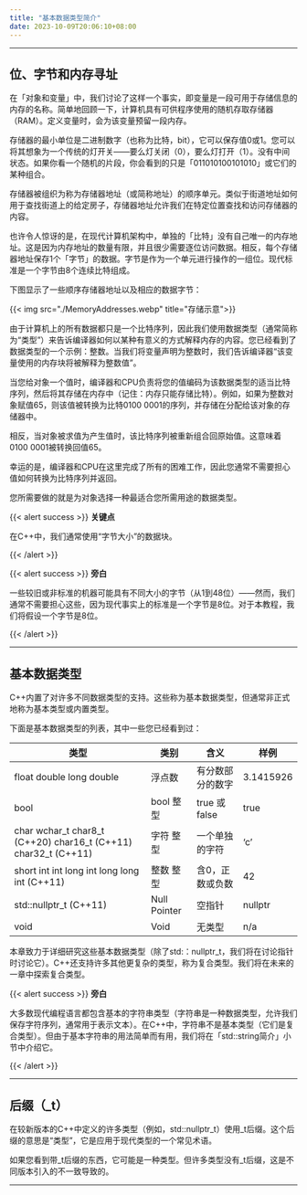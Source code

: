 ```yaml
---
title: "基本数据类型简介"
date: 2023-10-09T20:06:10+08:00
---
```


***
## 位、字节和内存寻址

在「对象和变量」中，我们讨论了这样一个事实，即变量是一段可用于存储信息的内存的名称。简单地回顾一下，计算机具有可供程序使用的随机存取存储器（RAM）。定义变量时，会为该变量预留一段内存。

存储器的最小单位是二进制数字（也称为比特，bit），它可以保存值0或1。您可以将其想象为一个传统的灯开关——要么灯关闭（0），要么灯打开（1）。没有中间状态。如果你看一个随机的片段，你会看到的只是「011010100101010」或它们的某种组合。

存储器被组织为称为存储器地址（或简称地址）的顺序单元。类似于街道地址如何用于查找街道上的给定房子，存储器地址允许我们在特定位置查找和访问存储器的内容。

也许令人惊讶的是，在现代计算机架构中，单独的「比特」没有自己唯一的内存地址。这是因为内存地址的数量有限，并且很少需要逐位访问数据。相反，每个存储器地址保存1个「字节」的数据。字节是作为一个单元进行操作的一组位。现代标准是一个字节由8个连续比特组成。

下图显示了一些顺序存储器地址以及相应的数据字节：

{{< img src="./MemoryAddresses.webp" title="存储示意">}}

由于计算机上的所有数据都只是一个比特序列，因此我们使用数据类型（通常简称为“类型”）来告诉编译器如何以某种有意义的方式解释内存的内容。您已经看到了数据类型的一个示例：整数。当我们将变量声明为整数时，我们告诉编译器“该变量使用的内存块将被解释为整数值”。

当您给对象一个值时，编译器和CPU负责将您的值编码为该数据类型的适当比特序列，然后将其存储在内存中（记住：内存只能存储比特）。例如，如果为整数对象赋值65，则该值被转换为比特0100 0001的序列，并存储在分配给该对象的存储器中。

相反，当对象被求值为产生值时，该比特序列被重新组合回原始值。这意味着0100 0001被转换回值65。

幸运的是，编译器和CPU在这里完成了所有的困难工作，因此您通常不需要担心值如何转换为比特序列并返回。

您所需要做的就是为对象选择一种最适合您所需用途的数据类型。

{{< alert success >}}
**关键点**

在C++中，我们通常使用“字节大小”的数据块。

{{< /alert >}}

{{< alert success >}}
**旁白**

一些较旧或非标准的机器可能具有不同大小的字节（从1到48位）——然而，我们通常不需要担心这些，因为现代事实上的标准是一个字节是8位。对于本教程，我们将假设一个字节是8位。

{{< /alert >}}

***
## 基本数据类型

C++内置了对许多不同数据类型的支持。这些称为基本数据类型，但通常非正式地称为基本类型或内置类型。

下面是基本数据类型的列表，其中一些您已经看到过：

|  类型 |  类别  |  含义 |  样例 |
|  ----  | ----  | ----  | ----  |
| float double long double | 浮点数 | 有分数部分的数字 | 3.1415926 |
| bool | bool 整型 | true 或 false | true |
| char    wchar_t    char8_t (C++20)     char16_t (C++11)     char32_t (C++11) | 字符 整型 | 一个单独的字符 | ‘c’ |
| short int    int    long int    long long int (C++11) | 整数 整型 | 含0，正数或负数 | 42 |
| std::nullptr_t (C++11) | Null Pointer | 空指针 | nullptr |
| void | Void | 无类型 | n/a |

本章致力于详细研究这些基本数据类型（除了std:：nullptr_t，我们将在讨论指针时讨论它）。C++还支持许多其他更复杂的类型，称为复合类型。我们将在未来的一章中探索复合类型。


{{< alert success >}}
**旁白**

大多数现代编程语言都包含基本的字符串类型（字符串是一种数据类型，允许我们保存字符序列，通常用于表示文本）。在C++中，字符串不是基本类型（它们是复合类型）。但由于基本字符串的用法简单而有用，我们将在「std::string简介」小节中介绍它。

{{< /alert >}}

***
## 后缀（_t）

在较新版本的C++中定义的许多类型（例如，std::nullptr_t）使用_t后缀。这个后缀的意思是“类型”，它是应用于现代类型的一个常见术语。

如果您看到带_t后缀的东西，它可能是一种类型。但许多类型没有_t后缀，这是不同版本引入的不一致导致的。

***
